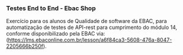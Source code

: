 ### Testes End to End - Ebac Shop
Exercício para os alunos de Qualidade de software da EBAC, para automatização de testes de API-rest para cumprimento do módulo 14, conforme disponibilizado pela EBAC via: (https://lms.ebaconline.com.br/lesson/a6f84ca3-5608-476a-8047-2205666b250f).
